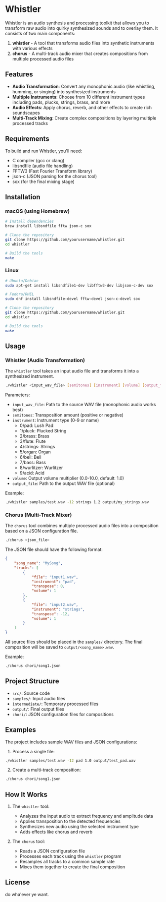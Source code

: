 # Whistler

Whistler is an audio synthesis and processing toolkit that allows you to transform raw audio into quirky synthesized sounds and to overlay them. It consists of two main components:

1. **whistler** - A tool that transforms audio files into synthetic instruments with various effects
2. **chorus** - A multi-track audio mixer that creates compositions from multiple processed audio files

## Features

- **Audio Transformation**: Convert any monophonic audio (like whistling, humming, or singing) into synthesized instruments
- **Multiple Instruments**: Choose from 10 different instrument types including pads, plucks, strings, brass, and more
- **Audio Effects**: Apply chorus, reverb, and other effects to create rich soundscapes
- **Multi-Track Mixing**: Create complex compositions by layering multiple processed tracks

## Requirements

To build and run Whistler, you'll need:

- C compiler (gcc or clang)
- libsndfile (audio file handling)
- FFTW3 (Fast Fourier Transform library)
- json-c (JSON parsing for the chorus tool)
- sox (for the final mixing stage)

## Installation

### macOS (using Homebrew)

```bash
# Install dependencies
brew install libsndfile fftw json-c sox

# Clone the repository
git clone https://github.com/yourusername/whistler.git
cd whistler

# Build the tools
make
```

### Linux

```bash
# Ubuntu/Debian
sudo apt-get install libsndfile1-dev libfftw3-dev libjson-c-dev sox

# Fedora/RHEL
sudo dnf install libsndfile-devel fftw-devel json-c-devel sox

# Clone the repository
git clone https://github.com/yourusername/whistler.git
cd whistler

# Build the tools
make
```

## Usage

### Whistler (Audio Transformation)

The `whistler` tool takes an input audio file and transforms it into a synthesized instrument.

```bash
./whistler <input_wav_file> [semitones] [instrument] [volume] [output_file]
```

Parameters:
- `input_wav_file`: Path to the source WAV file (monophonic audio works best)
- `semitones`: Transposition amount (positive or negative)
- `instrument`: Instrument type (0-9 or name)
  - 0/pad: Lush Pad
  - 1/pluck: Plucked String
  - 2/brass: Brass
  - 3/flute: Flute
  - 4/strings: Strings
  - 5/organ: Organ
  - 6/bell: Bell
  - 7/bass: Bass
  - 8/wurlitzer: Wurlitzer
  - 9/acid: Acid
- `volume`: Output volume multiplier (0.0-10.0, default: 1.0)
- `output_file`: Path to the output WAV file (optional)

Example:
```bash
./whistler samples/test.wav -12 strings 1.2 output/my_strings.wav
```

### Chorus (Multi-Track Mixer)

The `chorus` tool combines multiple processed audio files into a composition based on a JSON configuration file.

```bash
./chorus <json_file>
```

The JSON file should have the following format:
```json
{
    "song_name": "MySong",
    "tracks": [
        {
            "file": "input1.wav",
            "instrument": "pad",
            "transpose": 0,
            "volume": 1
        },
        {
            "file": "input2.wav",
            "instrument": "strings",
            "transpose": -12,
            "volume": 1
        }
    ]
}
```

All source files should be placed in the `samples/` directory. The final composition will be saved to `output/<song_name>.wav`.

Example:
```bash
./chorus chori/song1.json
```

## Project Structure

- `src/`: Source code
- `samples/`: Input audio files
- `intermediate/`: Temporary processed files
- `output/`: Final output files
- `chori/`: JSON configuration files for compositions

## Examples

The project includes sample WAV files and JSON configurations:

1. Process a single file:
```bash
./whistler samples/test.wav -12 pad 1.0 output/test_pad.wav
```

2. Create a multi-track composition:
```bash
./chorus chori/song1.json
```

## How It Works

1. The `whistler` tool:
   - Analyzes the input audio to extract frequency and amplitude data
   - Applies transposition to the detected frequencies
   - Synthesizes new audio using the selected instrument type
   - Adds effects like chorus and reverb

2. The `chorus` tool:
   - Reads a JSON configuration file
   - Processes each track using the `whistler` program
   - Resamples all tracks to a common sample rate
   - Mixes them together to create the final composition

## License

do wha'ever ye want.